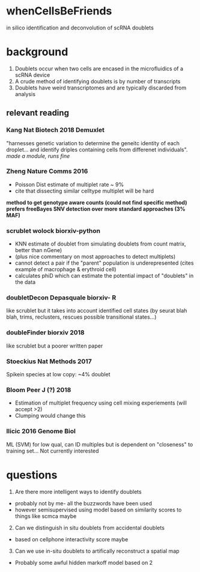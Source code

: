 # whenCellsBeFriends
in silico identification and deconvolution of scRNA doublets

# background
1) Doublets occur when two cells are encased in the microfluidics of a scRNA device
2) A crude method of identifying doublets is by number of transcripts 
3) Doublets have weird transcriptomes and are typically discarded from analysis

## relevant reading
### Kang Nat Biotech 2018 Demuxlet
"harnesses genetic variation to determine the geneitc identity of each droplet... and identify driples containing cells from differenet individuals".  *made a module, runs fine*


###  Zheng Nature Comms 2016
- Poisson Dist estimate of multiplet rate ~ 9%
- cite that dissecting similar celltype multiplet will be hard

**method to get genotype aware counts (could not find specific method) prefers freeBayes SNV detection over more standard approaches (3% MAF)**

### scrublet wolock biorxiv-python
- KNN estimate of doublet from simulating doublets from count matrix, better than nGene)
- (plus nice commentary on most approaches to detect multiplets)
- cannot detect a pair if the "parent" population is underepresented (cites example of macrophage & erythroid cell)
- calculates phiD which can estimate the potential impact of "doublets" in the data

### doubletDecon Depasquale biorxiv- R
like scrublet but it takes into account identified cell states (by seurat blah blah, trims, reclusters, rescues possible transitional states...)

### doubleFinder biorxiv 2018 
like scrublet but a poorer written paper

### Stoeckius Nat Methods 2017
Spikein species at low copy: ~4% doublet

### Bloom Peer J (?) 2018
- Estimation of multiplet frequency using cell mixing experiements (will accept >2)
- Clumping would change this

### Ilicic 2016 Genome Biol
ML (SVM) for low qual, can ID multiples but is dependent on "closeness" to training set...  Not currently interested




# questions
1) Are there more intelligent ways to identify doublets
  * probably not by me- all the buzzwords have been used
  * however semisupervised using model based on similarity scores to things like scmca maybe

2) Can we distinguish in situ doublets from accidental doublets
  * based on cellphone interactivity score maybe
3) Can we use in-situ doublets to artifically reconstruct a spatial map
  * Probably some awful hidden markoff model based on 2

